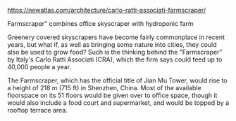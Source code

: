 https://newatlas.com/architecture/carlo-ratti-associati-farmscraper/

Farmscraper" combines office skyscraper with hydroponic farm

Greenery covered skyscrapers have become fairly commonplace in recent years, but what if, as well as bringing some nature into cities, they could also be used to grow food? Such is the thinking behind the "Farmscraper" by Italy's Carlo Ratti Associati (CRA), which the firm says could feed up to 40,000 people a year.

The Farmscraper, which has the official title of Jian Mu Tower, would rise to a height of 218 m (715 ft) in Shenzhen, China. Most of the available floorspace on its 51 floors would be given over to office space, though it would also include a food court and supermarket, and would be topped by a rooftop terrace area.